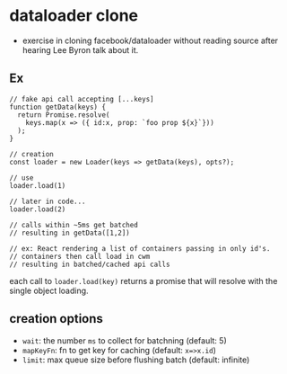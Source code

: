 # dataloader clone

* exercise in cloning facebook/dataloader without reading source after hearing Lee Byron talk about it.

## Ex

```
// fake api call accepting [...keys]
function getData(keys) {
  return Promise.resolve(
    keys.map(x => ({ id:x, prop: `foo prop ${x}`}))
  );
}

// creation
const loader = new Loader(keys => getData(keys), opts?);

// use
loader.load(1)

// later in code...
loader.load(2)

// calls within ~5ms get batched
// resulting in getData([1,2])

// ex: React rendering a list of containers passing in only id's.
// containers then call load in cwm
// resulting in batched/cached api calls
```

each call to `loader.load(key)` returns a promise that will resolve
with the single object loading.

## creation options

* `wait`: the number `ms` to collect for batchning (default: 5)
* `mapKeyFn`: fn to get key for caching (default: `x=>x.id`)
* `limit`: max queue size before flushing batch (default: infinite)
